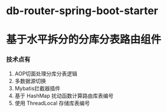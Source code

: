 # db-router-spring-boot-starter

# 基于水平拆分的分库分表路由组件

### 技术点有

1. AOP切面处理分库分表逻辑
2. 多数据源切换
3. Mybatis拦截器插件
4. 基于 HashMap 扰动函数计算路由库表编号
5. 使用 ThreadLocal 存储库表编号
